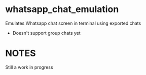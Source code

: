 # whatsapp_chat_emulation
Emulates Whatsapp chat screen in terminal using exported chats

* Doesn't support group chats yet

# NOTES
Still a work in progress